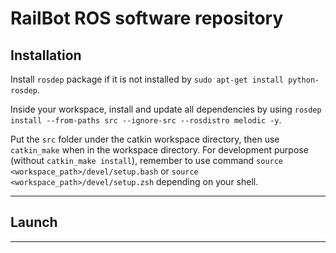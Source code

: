 # RailBot ROS software repository

## Installation

Install `rosdep` package if it is not installed by `sudo apt-get install python-rosdep`.

Inside your workspace, install and update all dependencies by using `rosdep install --from-paths src --ignore-src --rosdistro melodic -y`.

Put the `src` folder under the catkin workspace directory, then use `catkin_make` when in the workspace directory. For development purpose (without `catkin_make install`), remember to use command `source <workspace_path>/devel/setup.bash` or `source <workspace_path>/devel/setup.zsh` depending on your shell.

---

## Launch


---
